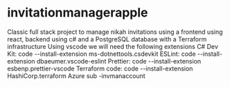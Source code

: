 # invitationmanagerapple
Classic full stack project to manage nikah invitations using a frontend using react, backend using c# and a PostgreSQL database with a Terraform infrastructure
Using vscode we will need the following extensions
C# Dev Kit: code --install-extension ms-dotnettools.csdevkit
ESLint: code --install-extension dbaeumer.vscode-eslint
Prettier: code --install-extension esbenp.prettier-vscode
Terraform code: code --install-extension HashiCorp.terraform
Azure sub -invmanaccount
